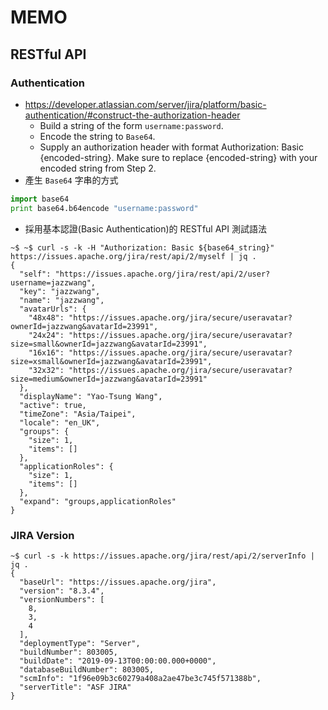 # MEMO

## RESTful API

### Authentication

- https://developer.atlassian.com/server/jira/platform/basic-authentication/#construct-the-authorization-header
    - Build a string of the form `username:password`.
    - Encode the string to `Base64`.
    - Supply an authorization header with format Authorization: Basic {encoded-string}. Make sure to replace {encoded-string} with your encoded string from Step 2.
- 產生 `Base64` 字串的方式
```python
import base64
print base64.b64encode "username:password"
```
- 採用基本認證(Basic Authentication)的 RESTful API 測試語法
```
~$ ~$ curl -s -k -H "Authorization: Basic ${base64_string}" https://issues.apache.org/jira/rest/api/2/myself | jq .
{
  "self": "https://issues.apache.org/jira/rest/api/2/user?username=jazzwang",
  "key": "jazzwang",
  "name": "jazzwang",
  "avatarUrls": {
    "48x48": "https://issues.apache.org/jira/secure/useravatar?ownerId=jazzwang&avatarId=23991",
    "24x24": "https://issues.apache.org/jira/secure/useravatar?size=small&ownerId=jazzwang&avatarId=23991",
    "16x16": "https://issues.apache.org/jira/secure/useravatar?size=xsmall&ownerId=jazzwang&avatarId=23991",
    "32x32": "https://issues.apache.org/jira/secure/useravatar?size=medium&ownerId=jazzwang&avatarId=23991"
  },
  "displayName": "Yao-Tsung Wang",
  "active": true,
  "timeZone": "Asia/Taipei",
  "locale": "en_UK",
  "groups": {
    "size": 1,
    "items": []
  },
  "applicationRoles": {
    "size": 1,
    "items": []
  },
  "expand": "groups,applicationRoles"
}
```

### JIRA Version

```
~$ curl -s -k https://issues.apache.org/jira/rest/api/2/serverInfo | jq .
{
  "baseUrl": "https://issues.apache.org/jira",
  "version": "8.3.4",
  "versionNumbers": [
    8,
    3,
    4
  ],
  "deploymentType": "Server",
  "buildNumber": 803005,
  "buildDate": "2019-09-13T00:00:00.000+0000",
  "databaseBuildNumber": 803005,
  "scmInfo": "1f96e09b3c60279a408a2ae47be3c745f571388b",
  "serverTitle": "ASF JIRA"
}
```

###  